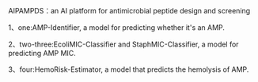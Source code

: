 AIPAMPDS：an AI platform for antimicrobial peptide design and screening

1、one:AMP-Identifier, a model for predicting whether it's an AMP.

2、two-three:EcoliMIC-Classifier and StaphMIC-Classifier, a model for predicting AMP MIC.

3、four:HemoRisk-Estimator, a model that predicts the hemolysis of AMP.

